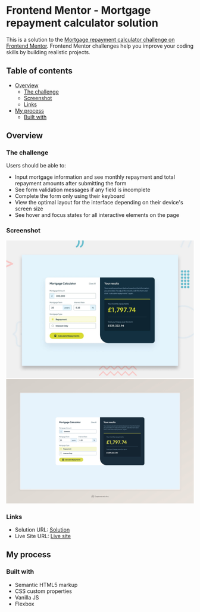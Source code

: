 # Frontend Mentor - Mortgage repayment calculator solution

This is a solution to the [Mortgage repayment calculator challenge on Frontend Mentor](https://www.frontendmentor.io/challenges/mortgage-repayment-calculator-Galx1LXK73). Frontend Mentor challenges help you improve your coding skills by building realistic projects.

## Table of contents

- [Overview](#overview)
  - [The challenge](#the-challenge)
  - [Screenshot](#screenshot)
  - [Links](#links)
- [My process](#my-process)
  - [Built with](#built-with)

## Overview

### The challenge

Users should be able to:

- Input mortgage information and see monthly repayment and total repayment amounts after submitting the form
- See form validation messages if any field is incomplete
- Complete the form only using their keyboard
- View the optimal layout for the interface depending on their device's screen size
- See hover and focus states for all interactive elements on the page

### Screenshot

![](./preview.jpg)
![](./result.jpeg)

### Links

- Solution URL: [Solution](https://www.frontendmentor.io/solutions/mortgage-repayment-calculator-NOf5WFNHus)
- Live Site URL: [Live site](https://vlntnwest.github.io/Mortgage-repayment-calculator/)

## My process

### Built with

- Semantic HTML5 markup
- CSS custom properties
- Vanilla JS
- Flexbox

